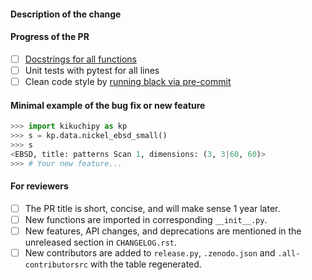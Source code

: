 #### Description of the change
<!-- Remember to branch off the develop branch for new features and the main branch for patches. -->


#### Progress of the PR
- [ ] [Docstrings for all functions](https://github.com/numpy/numpy/blob/master/doc/example.py)
- [ ] Unit tests with pytest for all lines
- [ ] Clean code style by [running black via pre-commit](https://kikuchipy.org/en/latest/contributing.html#code-style)

#### Minimal example of the bug fix or new feature
```python
>>> import kikuchipy as kp
>>> s = kp.data.nickel_ebsd_small()
>>> s
<EBSD, title: patterns Scan 1, dimensions: (3, 3|60, 60)>
>>> # Your new feature...
```

#### For reviewers
<!-- Don't remove the checklist below. -->
- [ ] The PR title is short, concise, and will make sense 1 year later.
- [ ] New functions are imported in corresponding `__init__.py`.
- [ ] New features, API changes, and deprecations are mentioned in the unreleased
      section in `CHANGELOG.rst`.
- [ ] New contributors are added to `release.py`, `.zenodo.json` and
      `.all-contributorsrc` with the table regenerated.
